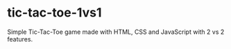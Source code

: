 # tic-tac-toe-1vs1
Simple Tic-Tac-Toe game made with HTML, CSS and JavaScript with 2 vs 2 features.
